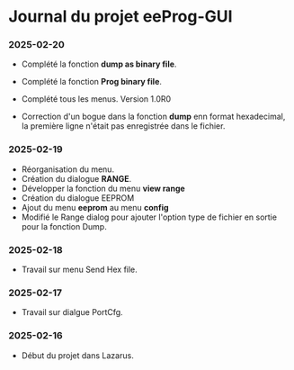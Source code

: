 # Journal du projet **eeProg-GUI**

### 2025-02-20

* Complété la fonction **dump as binary file**.

* Complété la fonction **Prog binary file**.

* Complété tous les menus. Version 1.0R0

* Correction d'un bogue dans la fonction **dump** enn format hexadecimal, la première ligne n'était pas enregistrée dans le fichier.

### 2025-02-19

* Réorganisation du menu.
* Création du dialogue **RANGE**.
* Développer la fonction du menu **view range**
* Création du dialogue EEPROM
* Ajout du menu **eeprom** au menu **config**
* Modifié le Range dialog pour ajouter l'option type de fichier en sortie pour la fonction Dump.

### 2025-02-18

* Travail sur menu Send Hex file.

### 2025-02-17

* Travail sur dialgue PortCfg.

### 2025-02-16
* Début du projet dans Lazarus.
